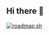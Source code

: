 ## Hi there 👋
<a href="https://roadmap.sh"><img src="https://roadmap.sh/card/tall/676a18a570129741a8e243b7?variant=dark&roadmaps=full-stack" alt="roadmap.sh"/></a>

<!--
**LiftandLearn/LiftandLearn** is a ✨ _special_ ✨ repository because its `README.md` (this file) appears on your GitHub profile.

Here are some ideas to get you started:

- 🔭 I’m currently working on ...
- 🌱 I’m currently learning ...
- 👯 I’m looking to collaborate on ...
- 🤔 I’m looking for help with ...
- 💬 Ask me about ...
- 📫 How to reach me: ...
- 😄 Pronouns: ...
- ⚡ Fun fact: ...
-->
